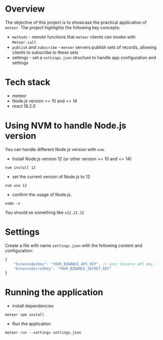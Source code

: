 # Overview
The objective of this project is to showcase the practical application of `meteor`. The project highlights the following key concepts:
- `methods` - remote functions that `meteor` clients can invoke with `Meteor.call`
- `publish` and `subscribe` - `meteor` servers publish sets of records, allowing clients to subscribe to these sets
- settings - set a `settings.json` structure to handle app configuration and settings

# Tech stack
- meteor
- Node.js version >= 10 and <= 14
- react 18.2.0

# Using NVM to handle Node.js version
You can handle different Node.js version with `nvm`.

- Install Node.js version 12 (or other version >= 10 and <= 14)
```
nvm install 12
```

- set the current version of Node.js to 12
```
nvm use 12
```

- confirm the usage of Node.js. 
```
node -v
```
You should se something like `v12.22.12`

# Settings
Create a file with name `settings.json` with the following content and configuration:
```js
{
    "binanceApiKey": "YOUR_BINANCE_API_KEY", // your binance API key, that is obtained via
    "binanceSecretKey": "YOUR_BINANCE_SECRET_KEY"
}
```


# Running the application

- install dependencies
```
meteor npm install
```

- Run the application
```
meteor run --settings settings.json
```
